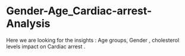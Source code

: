 # Gender-Age_Cardiac-arrest-Analysis
Here we are looking for the insights : Age groups, Gender , cholesterol levels impact on Cardiac arrest  .
